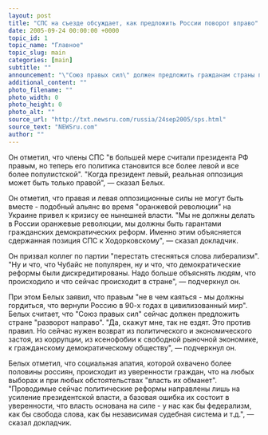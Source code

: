 ```yaml
---
layout: post
title: "СПС на съезде обсуждает, как предложить России поворот вправо"
date: 2005-09-24 00:00:00 +0000
topic_id: 1
topic_name: "Главное"
topic_slug: main
categories: [main]
subtitle: ""
announcement: "\"Союз правых сил\" должен предложить гражданам страны правый поворот в ситуации, когда ей усиленно навязывают левый, заявил лидер СПС Никита Белых, выступая в субботу на проходящем в Москве съезде этой партии, сообщает \"Интерфакс\"."
additional_content: ""
photo_filename: ""
photo_width: 0
photo_height: 0
photo_alt: ""
source_url: "http://txt.newsru.com/russia/24sep2005/sps.html"
source_text: "NEWSru.com"
author: ""
---
```

Он отметил, что члены СПС "в большей мере считали президента РФ правым, но теперь его политика становится все более левой и все более популистской". "Когда президент левый, реальная оппозиция может быть только правой", &mdash; сказал Белых.

Он отметил, что правая и левая оппозиционные силы не могут быть вместе - подобный альянс во время "оранжевой революции" на Украине привел к кризису ее нынешней власти. "Мы не должны делать в России оранжевые революции, мы должны быть гарантами гражданских демократических реформ. Именно этим объясняется сдержанная позиция СПС к Ходорковскому", &mdash; сказал докладчик.

Он призвал коллег по партии "перестать стесняться слова либерализм". "Ну и что, что Чубайс не популярен, ну и что, что демократические реформы были дискредитированы. Надо больше объяснять людям, что происходило и что сейчас происходит в стране", &mdash; подчеркнул он.

При этом Белых заявил, что правым "не в чем каяться - мы должны гордиться, что вернули Россию в 90-х годах в цивилизованный мир". Белых считает, что "Союз правых сил" сейчас должен предложить стране "разворот направо". "Да, скажут мне, так не ездят. Это против правил. Но сейчас нужен возврат из политического и экономического застоя, из коррупции, из ксенофобии к свободной рыночной экономике, к гражданскому демократическому обществу", &mdash; подчеркнул он.

Белых отметил, что социальная апатия, которой охвачено более половины россиян, происходит из уверенности граждан, что на любых выборах и при любых обстоятельствах "власть их обманет". "Проводимые сейчас политические реформы направлены лишь на усиление президентской власти, а базовая ошибка их состоит в уверенности, что власть основана на силе - у нас как бы федерализм, как бы свобода слова, как бы независимая судебная система и т.д.", &mdash; сказал докладчик.

